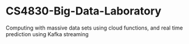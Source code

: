 # CS4830-Big-Data-Laboratory
Computing with massive data sets using cloud functions, and real time prediction using Kafka streaming

